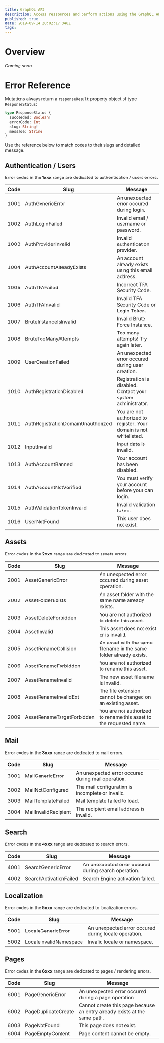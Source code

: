 ```yaml
---
title: GraphQL API
description: Access ressources and perform actions using the GraphQL API
published: true
date: 2019-09-14T20:02:17.348Z
tags: 
---
```


# Overview

*Coming soon*

# Error Reference

Mutations always return a `responseResult` property object of type `ResponseStatus`:
```graphql
type ResponseStatus {
  succeeded: Boolean!
  errorCode: Int!
  slug: String!
  message: String
}
```

Use the reference below to match codes to their slugs and detailed message.

## Authentication / Users

Error codes in the **1xxx** range are dedicated to authentication / users errors.

| Code | Slug | Message |
|------|------------------|-------------------------------------------|
| 1001 | AuthGenericError | An unexpected error occured during login. |
| 1002 | AuthLoginFailed | Invalid email / username or password. |
| 1003 | AuthProviderInvalid | Invalid authentication provider. |
| 1004 | AuthAccountAlreadyExists | An account already exists using this email address. |
| 1005 | AuthTFAFailed | Incorrect TFA Security Code. |
| 1006 | AuthTFAInvalid | Invalid TFA Security Code or Login Token. |
| 1007 | BruteInstanceIsInvalid | Invalid Brute Force Instance. |
| 1008 | BruteTooManyAttempts | Too many attempts! Try again later. |
| 1009 | UserCreationFailed | An unexpected error occured during user creation. |
| 1010 | AuthRegistrationDisabled | Registration is disabled. Contact your system administrator. |
| 1011 | AuthRegistrationDomainUnauthorized | You are not authorized to register. Your domain is not whitelisted. |
| 1012 | InputInvalid | Input data is invalid. |
| 1013 | AuthAccountBanned | Your account has been disabled. |
| 1014 | AuthAccountNotVerified | You must verify your account before your can login. |
| 1015 | AuthValidationTokenInvalid | Invalid validation token. |
| 1016 | UserNotFound | This user does not exist. |

## Assets

Error codes in the **2xxx** range are dedicated to assets errors.

| Code | Slug | Message |
|------|------------------|-------------------------------------------|
| 2001 | AssetGenericError | An unexpected error occured during asset operation. |
| 2002 | AssetFolderExists | An asset folder with the same name already exists. |
| 2003 | AssetDeleteForbidden | You are not authorized to delete this asset. |
| 2004 | AssetInvalid | This asset does not exist or is invalid. |
| 2005 | AssetRenameCollision | An asset with the same filename in the same folder already exists. |
| 2006 | AssetRenameForbidden | You are not authorized to rename this asset. |
| 2007 | AssetRenameInvalid | The new asset filename is invalid. |
| 2008 | AssetRenameInvalidExt | The file extension cannot be changed on an existing asset. |
| 2009 | AssetRenameTargetForbidden | You are not authorized to rename this asset to the requested name. |

## Mail

Error codes in the **3xxx** range are dedicated to mail errors.

| Code | Slug | Message |
|------|------------------|-------------------------------------------|
| 3001 | MailGenericError | An unexpected error occured during mail operation. |
| 3002 | MailNotConfigured | The mail configuration is incomplete or invalid. |
| 3003 | MailTemplateFailed | Mail template failed to load. |
| 3004 | MailInvalidRecipient | The recipient email address is invalid. |

## Search

Error codes in the **4xxx** range are dedicated to search errors.

| Code | Slug | Message |
|------|------------------|-------------------------------------------|
| 4001 | SearchGenericError | An unexpected error occured during search operation. |
| 4002 | SearchActivationFailed | Search Engine activation failed. |

## Localization

Error codes in the **5xxx** range are dedicated to localization errors.

| Code | Slug | Message |
|------|------------------|-------------------------------------------|
| 5001 | LocaleGenericError | An unexpected error occured during locale operation. |
| 5002 | LocaleInvalidNamespace | Invalid locale or namespace. |

## Pages

Error codes in the **6xxx** range are dedicated to pages / rendering errors.

| Code | Slug | Message |
|------|------------------|-------------------------------------------|
| 6001 | PageGenericError | An unexpected error occured during a page operation. |
| 6002 | PageDuplicateCreate | Cannot create this page because an entry already exists at the same path. |
| 6003 | PageNotFound | This page does not exist. |
| 6004 | PageEmptyContent | Page content cannot be empty. |
